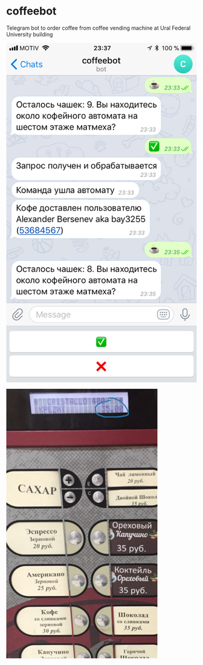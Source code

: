 # coffeebot
Telegram bot to order coffee from coffee vending machine at Ural Federal University building

![screenshot](/screenshot.png)

![coffeemachine](/coffeemachine.png)
